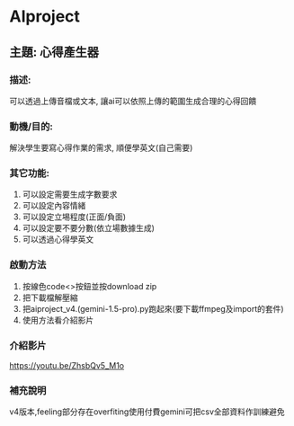 # AIproject

## 主題: 心得產生器
### 描述: 
可以透過上傳音檔或文本, 讓ai可以依照上傳的範圍生成合理的心得回饋
### 動機/目的:
解決學生要寫心得作業的需求, 順便學英文(自己需要)
### 其它功能:
1. 可以設定需要生成字數要求
2. 可以設定內容情緒
3. 可以設定立埸程度(正面/負面)
4. 可以設定要不要分數(依立場數據生成)
5. 可以透過心得學英文
### 啟動方法
1. 按線色code<>按鈕並按download zip
2. 把下載檔解壓縮
3. 把aiproject_v4.(gemini-1.5-pro).py跑起來(要下載ffmpeg及import的套件)
4. 使用方法看介紹影片
### 介紹影片
https://youtu.be/ZhsbQv5_M1o
### 補充說明
v4版本,feeling部分存在overfiting使用付費gemini可把csv全部資料作訓練避免


